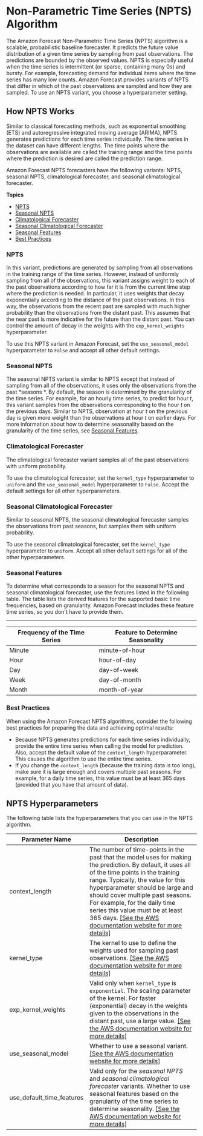 # Non\-Parametric Time Series \(NPTS\) Algorithm<a name="aws-forecast-recipe-npts"></a>

The Amazon Forecast Non\-Parametric Time Series \(NPTS\) algorithm is a scalable, probabilistic baseline forecaster\. It predicts the future value distribution of a given time series by sampling from past observations\. The predictions are bounded by the observed values\. NPTS is especially useful when the time series is intermittent \(or sparse, containing many 0s\) and bursty\. For example, forecasting demand for individual items where the time series has many low counts\. Amazon Forecast provides variants of NPTS that differ in which of the past observations are sampled and how they are sampled\. To use an NPTS variant, you choose a hyperparameter setting\.

## How NPTS Works<a name="aws-forecast-recipe-npts-how-it-works"></a>

Similar to classical forecasting methods, such as exponential smoothing \(ETS\) and autoregressive integrated moving average \(ARIMA\), NPTS generates predictions for each time series individually\. The time series in the dataset can have different lengths\. The time points where the observations are available are called the training range and the time points where the prediction is desired are called the prediction range\.

Amazon Forecast NPTS forecasters have the following variants: NPTS, seasonal NPTS, climatological forecaster, and seasonal climatological forecaster\.

**Topics**
+ [NPTS](#aws-forecast-recipe-npts-variants-npts)
+ [Seasonal NPTS](#aws-forecast-recipe-npts-variants-seasonal)
+ [Climatological Forecaster](#aws-forecast-recipe-npts-variants-climatological)
+ [Seasonal Climatological Forecaster](#aws-forecast-recipe-npts-variants-seasonal-climatological)
+ [Seasonal Features](#aws-forecast-recipe-npts-seasonal-features)
+ [Best Practices](#aws-forecast-recipe-npts-recommended-practices)

### NPTS<a name="aws-forecast-recipe-npts-variants-npts"></a>

In this variant, predictions are generated by sampling from all observations in the training range of the time series\. However, instead of uniformly sampling from all of the observations, this variant assigns weight to each of the past observations according to how far it is from the current time step where the prediction is needed\. In particular, it uses weights that decay exponentially according to the distance of the past observations\. In this way, the observations from the recent past are sampled with much higher probability than the observations from the distant past\. This assumes that the near past is more indicative for the future than the distant past\. You can control the amount of decay in the weights with the `exp_kernel_weights` hyperparameter\.

To use this NPTS variant in Amazon Forecast, set the `use_seasonal_model` hyperparameter to `False` and accept all other default settings\.

### Seasonal NPTS<a name="aws-forecast-recipe-npts-variants-seasonal"></a>

The seasonal NPTS variant is similar to NPTS except that instead of sampling from all of the observations, it uses only the observations from the past *seasons *\. By default, the season is determined by the granularity of the time series\. For example, for an hourly time series, to predict for hour *t*, this variant samples from the observations corresponding to the hour *t* on the previous days\. Similar to NPTS, observation at hour *t* on the previous day is given more weight than the observations at hour *t* on earlier days\. For more information about how to determine seasonality based on the granularity of the time series, see [Seasonal Features](#aws-forecast-recipe-npts-seasonal-features)\.

### Climatological Forecaster<a name="aws-forecast-recipe-npts-variants-climatological"></a>

The climatological forecaster variant samples all of the past observations with uniform probability\. 

To use the climatological forecaster, set the `kernel_type` hyperparameter to `uniform` and the `use_seasonal_model` hyperparameter to `False`\. Accept the default settings for all other hyperparameters\.

### Seasonal Climatological Forecaster<a name="aws-forecast-recipe-npts-variants-seasonal-climatological"></a>

Similar to seasonal NPTS, the seasonal climatological forecaster samples the observations from past seasons, but samples them with uniform probability\. 

To use the seasonal climatological forecaster, set the `kernel_type` hyperparameter to `uniform`\. Accept all other default settings for all of the other hyperparameters\.

### Seasonal Features<a name="aws-forecast-recipe-npts-seasonal-features"></a>

To determine what corresponds to a season for the seasonal NPTS and seasonal climatological forecaster, use the features listed in the following table\. The table lists the derived features for the supported basic time frequencies, based on granularity\. Amazon Forecast includes these feature time series, so you don't have to provide them\.


****  

| Frequency of the Time Series | Feature to Determine Seasonality | 
| --- | --- | 
| Minute | minute\-of\-hour | 
| Hour | hour\-of\-day | 
| Day | day\-of\-week | 
| Week | day\-of\-month | 
| Month | month\-of\-year | 

### Best Practices<a name="aws-forecast-recipe-npts-recommended-practices"></a>

When using the Amazon Forecast NPTS algorithms, consider the following best practices for preparing the data and achieving optimal results:
+ Because NPTS generates predictions for each time series individually, provide the entire time series when calling the model for prediction\. Also, accept the default value of the `context_length` hyperparameter\. This causes the algorithm to use the entire time series\. 
+  If you change the `context_length` \(because the training data is too long\), make sure it is large enough and covers multiple past seasons\. For example, for a daily time series, this value must be at least 365 days \(provided that you have that amount of data\)\. 

## NPTS Hyperparameters<a name="aws-forecast-recipe-npts-hyperparamters"></a>

The following table lists the hyperparameters that you can use in the NPTS algorithm\.


| Parameter Name | Description | 
| --- | --- | 
| context\_length | The number of time\-points in the past that the model uses for making the prediction\. By default, it uses all of the time points in the training range\. Typically, the value for this hyperparameter should be large and should cover multiple past seasons\. For example, for the daily time series this value must be at least 365 days\. [\[See the AWS documentation website for more details\]](http://docs.aws.amazon.com/forecast/latest/dg/aws-forecast-recipe-npts.html)  | 
| kernel\_type | The kernel to use to define the weights used for sampling past observations\. [\[See the AWS documentation website for more details\]](http://docs.aws.amazon.com/forecast/latest/dg/aws-forecast-recipe-npts.html)  | 
| exp\_kernel\_weights |  Valid only when `kernel_type` is `exponential`\. The scaling parameter of the kernel\. For faster \(exponential\) decay in the weights given to the observations in the distant past, use a large value\. [\[See the AWS documentation website for more details\]](http://docs.aws.amazon.com/forecast/latest/dg/aws-forecast-recipe-npts.html)  | 
| use\_seasonal\_model | Whether to use a seasonal variant\. [\[See the AWS documentation website for more details\]](http://docs.aws.amazon.com/forecast/latest/dg/aws-forecast-recipe-npts.html)  | 
| use\_default\_time\_features |  Valid only for the *seasonal NPTS* and *seasonal climatological forecaster* variants\. Whether to use seasonal features based on the granularity of the time series to determine seasonality\. [\[See the AWS documentation website for more details\]](http://docs.aws.amazon.com/forecast/latest/dg/aws-forecast-recipe-npts.html)  | 